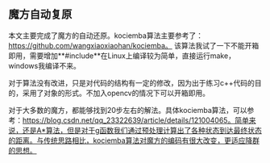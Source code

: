 ## 魔方自动复原
本文主要完成了魔方的自动还原。kociemba算法主要参考了：https://github.com/wangxiaoxiaohan/kociemba。   该算法我试了一下不能开箱即用，需要增加**#include<stdint>**在Linux上编译较为简单，直接运行make，windows我编译不来。

对于算法没有改进，只是对代码的结构有一定的修改，因为出于练习c++代码的目的，采用了对象的形式。不加入opencv的情况下可以开箱即用。

对于大多数的魔方，都能够找到20步左右的解法。具体kociemba算法，可以参考：https://blog.csdn.net/qq_23322639/article/details/121004065。简单来说，还是A*算法，但是对于g函数我们通过预处理计算出了各种状态到达最终状态的距离。与传统思路相比，kociemba算法对魔方的编码有很大改变，更适应降群的思想。
